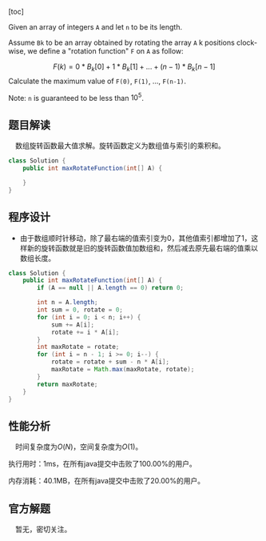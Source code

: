 [toc]

Given an array of integers `A` and let `n` to be its length.

Assume `Bk` to be an array obtained by rotating the array `A` k positions clock-wise, we define a "rotation function" `F` on `A` as follow:

$$
F(k) = 0 * B_k[0] + 1 * B_k[1] + ... + (n-1) * B_k[n-1]
$$
Calculate the maximum value of `F(0)`, `F(1)`, ..., `F(n-1)`.



Note:
`n` is guaranteed to be less than $10^5$.



## 题目解读

&emsp;数组旋转函数最大值求解。旋转函数定义为数组值与索引的乘积和。

```java
class Solution {
    public int maxRotateFunction(int[] A) {

    }
}
```

## 程序设计

* 由于数组顺时针移动，除了最右端的值索引变为0，其他值索引都增加了1，这样新的旋转函数就是旧的旋转函数值加数组和，然后减去原先最右端的值乘以数组长度。

```java
class Solution {
    public int maxRotateFunction(int[] A) {
        if (A == null || A.length == 0) return 0;

        int n = A.length;
        int sum = 0, rotate = 0;
        for (int i = 0; i < n; i++) {
            sum += A[i];
            rotate += i * A[i];
        }
        int maxRotate = rotate;
        for (int i = n - 1; i >= 0; i--) {
            rotate = rotate + sum - n * A[i];
            maxRotate = Math.max(maxRotate, rotate);
        }
        return maxRotate;
    }
}
```

## 性能分析

&emsp;时间复杂度为$O(N)$，空间复杂度为$O(1)$。

执行用时：1ms，在所有java提交中击败了100.00%的用户。

内存消耗：40.1MB，在所有java提交中击败了20.00%的用户。

## 官方解题

&emsp;暂无，密切关注。